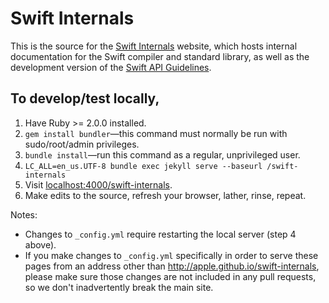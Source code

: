 # Swift Internals

This is the source for the
[Swift Internals](http://apple.github.io/swift-internals) website,
which hosts internal documentation for the Swift compiler and
standard library, as well as the development version of the
[Swift API Guidelines](https://swift.org/documentation/api-design-guidelines.html).

## To develop/test locally, 

1. Have Ruby >= 2.0.0 installed.
2. `gem install bundler`—this command must normally be run with
   sudo/root/admin privileges.
3. `bundle install`—run this command as a regular, unprivileged user.
4. `LC_ALL=en_us.UTF-8 bundle exec jekyll serve --baseurl /swift-internals`
5. Visit [localhost:4000/swift-internals](localhost:4000/swift-internals).
6. Make edits to the source, refresh your browser, lather, rinse, repeat.

Notes: 

* Changes to `_config.yml` require restarting the local server (step 4
  above).
* If you make changes to `_config.yml` specifically in order to serve
  these pages from an address other than
  http://apple.github.io/swift-internals, please make sure those
  changes are not included in any pull requests, so we don't
  inadvertently break the main site.
